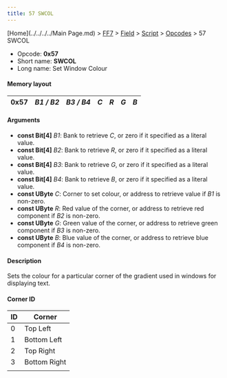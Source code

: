 ```yaml
---
title: 57 SWCOL
---
```


[Home](../../../../Main Page.md) > [FF7](../../../../FF7.md) > [Field](../../../Field.md) > [Script](../../Script.md) > [Opcodes](../Opcodes.md) > 57 SWCOL

-   Opcode: **0x57**
-   Short name: **SWCOL**
-   Long name: Set Window Colour

#### Memory layout

| 0x57 | *B1 / B2* | *B3 / B4* | *C* | *R* | *G* | *B* |
|------|-----------|-----------|-----|-----|-----|-----|

#### Arguments

-   **const Bit\[4\]** *B1*: Bank to retrieve *C*, or zero if it specified as a literal value.
-   **const Bit\[4\]** *B2*: Bank to retrieve *R*, or zero if it specified as a literal value.
-   **const Bit\[4\]** *B3*: Bank to retrieve *G*, or zero if it specified as a literal value.
-   **const Bit\[4\]** *B4*: Bank to retrieve *B*, or zero if it specified as a literal value.
-   **const UByte** *C*: Corner to set colour, or address to retrieve value if *B1* is non-zero.
-   **const UByte** *R*: Red value of the corner, or address to retrieve red component if *B2* is non-zero.
-   **const UByte** *G*: Green value of the corner, or address to retrieve green component if *B3* is non-zero.
-   **const UByte** *B*: Blue value of the corner, or address to retrieve blue component if *B4* is non-zero.

#### Description

Sets the colour for a particular corner of the gradient used in windows for displaying text.

#### Corner ID

| ID  | Corner       |
|-----|--------------|
| 0   | Top Left     |
| 1   | Bottom Left  |
| 2   | Top Right    |
| 3   | Bottom Right |
|     |              |
